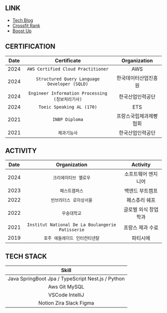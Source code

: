 ## LINK
- [Tech Blog](https://medium.com/@jaegeunsong97)
- [Crossfit Rank](https://games.crossfit.com/leaderboard/open/2024?view=0&division=1&region=0&scaled=0&sort=0&athlete=2716636&athlete_display=jaegeun+song)
- [Boost Up](https://www.youtube.com/watch?v=0V3LwNtZxM4)

## CERTIFICATION
|Date|Certificate|Organization|
|:---:|:---:|:---:|
|2024|`AWS Certified Cloud Practitioner`|AWS|
|2024|`Structured Query Language Developer (SQLD)`|한국데이터산업진흥원|
|2024|`Engineer Information Processing (정보처리기사)`|한국산업인력공단|
|2024|`Toeic Speaking AL (170)`|ETS|
|2021|`INBP Diploma`|프랑스국립제과제빵협회|
|2021|`제과기능사`|한국산업인력공단|

## ACTIVITY

|Date|Organization|Activity|
|:---:|:---:|:---:|
|2024|`크리에이티브 옐로우`|소프트웨어 엔지니어|
|2023|`패스트캠퍼스`|백엔드 부트캠프|
|2022|`빈브라더스 로아상서울`|페스츄리 쉐프|
|2022|`우송대학교`|글로벌 외식 창업학과|
|2021|`Institut National De La Boulangerie Patisserie`|프랑스 제과 수료|
|2019|`호주 애들레이드 인터컨티넨탈`|파티시에|

## TECH STACK
|Skill|
|:---:|
|Java SpringBoot Jpa / TypeScript Nest.js / Python|
|Aws Git MySQL|
|VSCode IntelliJ|
|Notion Zira Slack Figma|
